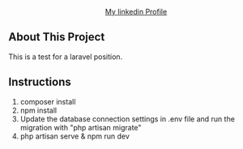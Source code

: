 <p align="center">
    <a href="https://linkedin.com/in/alexandru-boscan">My linkedin Profile</a>
</p>

## About This Project

This is a test for a laravel position.

## Instructions

1. composer install
2. npm install
3. Update the database connection settings in .env file and run the migration with  "php artisan migrate"
3. php artisan serve & npm run dev


